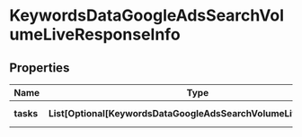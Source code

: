 # KeywordsDataGoogleAdsSearchVolumeLiveResponseInfo


## Properties

| Name | Type | Description | Notes |
|------------ | ------------- | ------------- | -------------|
**tasks** | **List[Optional[KeywordsDataGoogleAdsSearchVolumeLiveTaskInfo]]** | array of tasks |[optional]|